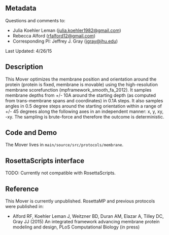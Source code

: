 ## Metadata

Questions and comments to:

- Julia Koehler Leman (julia.koehler1982@gmail.com)
- Rebecca Alford (rfalford12@gmail.com)
- Corresponding PI: Jeffrey J. Gray (jgray@jhu.edu)

Last Updated: 4/26/15

## Description

This Mover optimizes the membrane position and orientation around the protein (protein is fixed, membrane is movable) using the high-resolution membrane scorefunction (mpframework_smooth_fa_2012). It samples membrane depths from +/- 10A around the starting depth (as computed from trans-membrane spans and coordinates) in 0.1A steps. It also samples angles in 0.5 degree steps around the starting orientation within a range of +/- 45 degrees along the following axes in an independent manner: x, y, xy, -xy. The sampling is brute-force and therefore the outcome is deterministic.

## Code and Demo

The Mover lives in `main/source/src/protocols/membrane`.

## RosettaScripts interface

TODO: Currently not compatible with RosettaScripts. 

## Reference

This Mover is currently unpublished. RosettaMP and previous protocols were published in:

* Alford RF, Koehler Leman J, Weitzner BD, Duran AM, Elazar A, Tilley DC, Gray JJ (2015) An integrated framework advancing membrane protein modeling and design, PLoS Computational Biology (in press)
